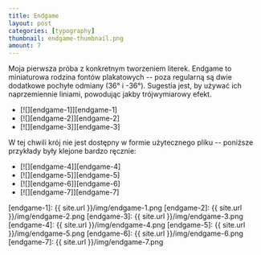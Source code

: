 ```yaml
---
title: Endgame
layout: post
categories: [typography]
thumbnail: endgame-thumbnail.png
amount: 7
---
```


Moja pierwsza próba z konkretnym tworzeniem literek. Endgame to miniaturowa rodzina fontów plakatowych -- poza regularną są dwie dodatkowe pochyłe odmiany (36° i -36°). Sugestia jest, by używać ich naprzemiennie liniami, powodując jakby trójwymiarowy efekt.

* [![][endgame-1]][endgame-1]
* [![][endgame-2]][endgame-2]
* [![][endgame-3]][endgame-3]

W tej chwili krój nie jest dostępny w formie użytecznego pliku -- poniższe przykłady były klejone bardzo ręcznie:

* [![][endgame-4]][endgame-4]
* [![][endgame-5]][endgame-5]
* [![][endgame-6]][endgame-6]
* [![][endgame-7]][endgame-7]

[endgame-1]: {{ site.url }}/img/endgame-1.png
[endgame-2]: {{ site.url }}/img/endgame-2.png
[endgame-3]: {{ site.url }}/img/endgame-3.png
[endgame-4]: {{ site.url }}/img/endgame-4.png
[endgame-5]: {{ site.url }}/img/endgame-5.png
[endgame-6]: {{ site.url }}/img/endgame-6.png
[endgame-7]: {{ site.url }}/img/endgame-7.png